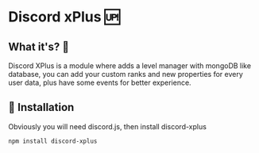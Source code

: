 # Discord xPlus 🆙

## What it's? 🔎

Discord XPlus is a module where adds a level manager with mongoDB like database, you can add your custom ranks and
new properties for every user data, plus have some events for better experience.

## 📢 Installation

Obviously you will need discord.js, then install discord-xplus

```
npm install discord-xplus
```
